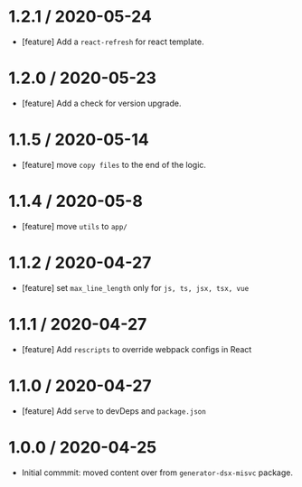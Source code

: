 1.2.1 / 2020-05-24
==================

- [feature] Add a `react-refresh` for react template.

1.2.0 / 2020-05-23
==================

- [feature] Add a check for version upgrade.

1.1.5 / 2020-05-14
==================

- [feature] move `copy files` to the end of the logic.

1.1.4 / 2020-05-8
==================

- [feature] move `utils` to `app/`

1.1.2 / 2020-04-27
==================

- [feature] set `max_line_length` only for `js, ts, jsx, tsx, vue`

1.1.1 / 2020-04-27
==================

- [feature] Add `rescripts` to override webpack configs in React

1.1.0 / 2020-04-27
==================

- [feature] Add `serve` to devDeps and `package.json`

1.0.0 / 2020-04-25
==================

- Initial commmit: moved content over from `generator-dsx-misvc` package.
